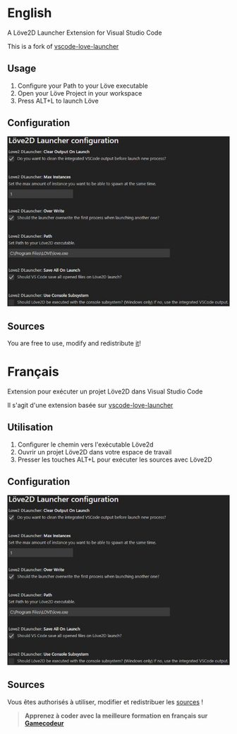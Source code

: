 # English

A Löve2D Launcher Extension for Visual Studio Code

This is a fork of [vscode-love-launcher](https://github.com/JanWerder/vscode-love-launcher)

## Usage

1. Configure your Path to your Löve executable
2. Open your Löve Project in your workspace
3. Press ALT+L to launch Löve

## Configuration

![](https://raw.githubusercontent.com/TheMenerv/vscode-love2d-launcher/master/params.jpg)

## Sources

You are free to use, modify and redistribute [it](https://github.com/TheMenerv/vscode-love2d-launcher)!

# Français

Extension pour exécuter un projet Löve2D dans Visual Studio Code

Il s'agit d'une extension basée sur [vscode-love-launcher](https://github.com/JanWerder/vscode-love-launcher)

## Utilisation

1. Configurer le chemin vers l'exécutable Löve2d
2. Ouvrir un projet Löve2D dans votre espace de travail
3. Presser les touches ALT+L pour exécuter les sources avec Löve2D

## Configuration

![](https://raw.githubusercontent.com/TheMenerv/vscode-love2d-launcher/master/params.jpg)

## Sources

Vous êtes authorisés à utiliser, modifier et redistribuer les [sources](https://github.com/TheMenerv/vscode-love2d-launcher) !

> **Apprenez à coder avec la meilleure formation en français sur [Gamecodeur](https://www.gamecodeur.fr)**
